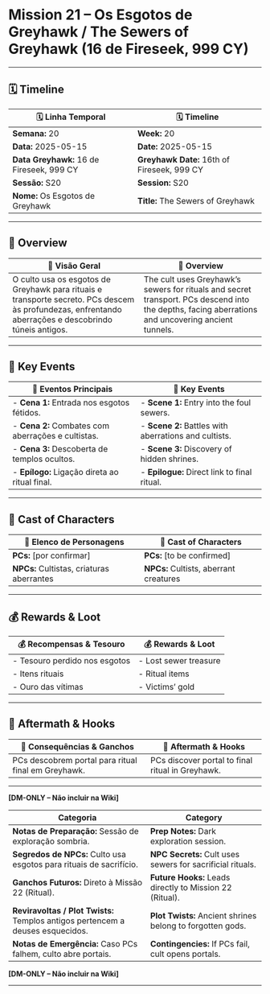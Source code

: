 # Mission 21 – Os Esgotos de Greyhawk / The Sewers of Greyhawk (16 de Fireseek, 999 CY)

---

## 🗓 Timeline
| 🗓 Linha Temporal | 🗓 Timeline |
|-------------------|------------|
| **Semana:** 20 | **Week:** 20 |
| **Data:** 2025-05-15 | **Date:** 2025-05-15 |
| **Data Greyhawk:** 16 de Fireseek, 999 CY | **Greyhawk Date:** 16th of Fireseek, 999 CY |
| **Sessão:** S20 | **Session:** S20 |
| **Nome:** Os Esgotos de Greyhawk | **Title:** The Sewers of Greyhawk |

---

## 📖 Overview
| 📖 Visão Geral | 📖 Overview |
|----------------|------------|
| O culto usa os esgotos de Greyhawk para rituais e transporte secreto. PCs descem às profundezas, enfrentando aberrações e descobrindo túneis antigos. | The cult uses Greyhawk’s sewers for rituals and secret transport. PCs descend into the depths, facing aberrations and uncovering ancient tunnels. |

---

## 🎲 Key Events
| 🎲 Eventos Principais | 🎲 Key Events |
|-----------------------|--------------|
| - **Cena 1:** Entrada nos esgotos fétidos. | - **Scene 1:** Entry into the foul sewers. |
| - **Cena 2:** Combates com aberrações e cultistas. | - **Scene 2:** Battles with aberrations and cultists. |
| - **Cena 3:** Descoberta de templos ocultos. | - **Scene 3:** Discovery of hidden shrines. |
| - **Epílogo:** Ligação direta ao ritual final. | - **Epilogue:** Direct link to final ritual. |

---

## 👥 Cast of Characters
| 👥 Elenco de Personagens | 👥 Cast of Characters |
|--------------------------|-----------------------|
| **PCs:** [por confirmar] | **PCs:** [to be confirmed] |
| **NPCs:** Cultistas, criaturas aberrantes | **NPCs:** Cultists, aberrant creatures |

---

## 💰 Rewards & Loot
| 💰 Recompensas & Tesouro | 💰 Rewards & Loot |
|--------------------------|-------------------|
| - Tesouro perdido nos esgotos | - Lost sewer treasure |
| - Itens rituais | - Ritual items |
| - Ouro das vítimas | - Victims’ gold |

---

## 🧭 Aftermath & Hooks
| 🧭 Consequências & Ganchos | 🧭 Aftermath & Hooks |
|----------------------------|----------------------|
| PCs descobrem portal para ritual final em Greyhawk. | PCs discover portal to final ritual in Greyhawk. |

---

**[DM-ONLY – Não incluir na Wiki]**

| Categoria | Category |
|-----------|----------|
| **Notas de Preparação:** Sessão de exploração sombria. | **Prep Notes:** Dark exploration session. |
| **Segredos de NPCs:** Culto usa esgotos para rituais de sacrifício. | **NPC Secrets:** Cult uses sewers for sacrificial rituals. |
| **Ganchos Futuros:** Direto à Missão 22 (Ritual). | **Future Hooks:** Leads directly to Mission 22 (Ritual). |
| **Reviravoltas / Plot Twists:** Templos antigos pertencem a deuses esquecidos. | **Plot Twists:** Ancient shrines belong to forgotten gods. |
| **Notas de Emergência:** Caso PCs falhem, culto abre portais. | **Contingencies:** If PCs fail, cult opens portals. |

**[DM-ONLY – Não incluir na Wiki]**

---